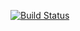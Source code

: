 [![Build Status](https://travis-ci.org/otushomework/homework14.svg?branch=master)](https://travis-ci.org/otushomework/homework14)

